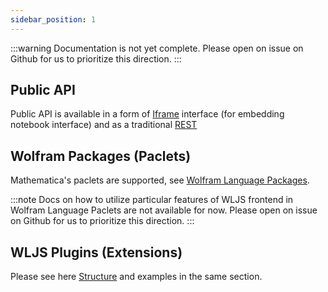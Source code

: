 ```yaml
---
sidebar_position: 1
---
```



:::warning
Documentation is not yet complete. Please open on issue on Github for us to prioritize this direction.
:::

## Public API
Public API is available in a form of [Iframe](frontend/Development/API/Iframe.md) interface (for embedding notebook interface) and as a traditional [REST](frontend/Development/API/REST.md)

## Wolfram Packages (Paclets)
Mathematica's paclets are supported, see [Wolfram Language Packages](frontend/Advanced/Packages.md#Wolfram%20Language%20Packages). 

:::note
Docs on how to utilize particular features of WLJS frontend in Wolfram Language Paclets are not available for now. Please open on issue on Github for us to prioritize this direction.
:::


## WLJS Plugins (Extensions)
Please see here [Structure](frontend/Development/Plugins/Structure.md) and examples in the same section.


